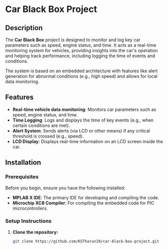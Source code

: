 # Car Black Box Project

## Description
The **Car Black Box** project is designed to monitor and log key car parameters such as speed, engine status, and time. It acts as a real-time monitoring system for vehicles, providing insights into the car's operation and helping track performance, including logging the time of events and conditions.

The system is based on an embedded architecture with features like alert generation for abnormal conditions (e.g., high speed) and allows for local data monitoring.

## Features
- **Real-time vehicle data monitoring**: Monitors car parameters such as speed, engine status, and time.
- **Time Logging**: Logs and displays the time of key events (e.g., when certain conditions are met).
- **Alert System**: Sends alerts (via LCD or other means) if any critical threshold is crossed (e.g., speed).
- **LCD Display**: Displays real-time information on an LCD screen inside the car.

## Installation

### Prerequisites
Before you begin, ensure you have the following installed:
- **MPLAB X IDE**: The primary IDE for developing and compiling the code.
- **Microchip XC8 Compiler**: For compiling the embedded code for PIC microcontrollers.

### Setup Instructions
1. **Clone the repository:**
   ```bash
   git clone https://github.com/KSTharun19/car-black-box-project.git
